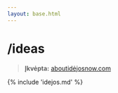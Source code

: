 ```yaml
---
layout: base.html
---
```


# /ideas

> **Įkvėpta:** [aboutidėjosnow.com](https://aboutidėjosnow.com)

{% include 'idejos.md' %}